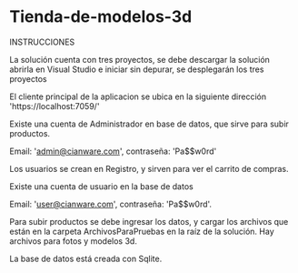 # Tienda-de-modelos-3d

INSTRUCCIONES

La solución cuenta con tres proyectos, se debe descargar la solución abrirla en Visual Studio e iniciar sin depurar, se desplegarán los tres proyectos

El cliente principal de la aplicacion se ubica en la siguiente dirección 'https://localhost:7059/'


Existe una cuenta de Administrador en base de datos, que sirve para subir productos.
        
Email: 'admin@cianware.com', contraseña: 'Pa$$w0rd'

        
Los usuarios se crean en Registro, y sirven para ver el carrito de compras.
        
Existe una cuenta de usuario en la base de datos
        
Email: 'user@cianware.com', contraseña: 'Pa$$w0rd'.

        
Para subir productos se debe ingresar los datos, y cargar los archivos que están en la carpeta ArchivosParaPruebas en la raíz de la solución. Hay archivos para fotos y modelos 3d.


La base de datos está creada con Sqlite.
